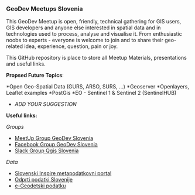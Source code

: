 ### GeoDev Meetups Slovenia

This GeoDev Meetup is open, friendly, technical gathering for GIS users, GIS developers and anyone else interested in spatial data and in technologies used to process, analyse and visualise it. From enthusiastic noobs to experts - everyone is welcome to join and to share their geo-related idea, experience, question, pain or joy.

This GitHub repository is place to store all Meetup Materials, presentations and useful links.

__Propsed Future Topics__:

*Open Geo-Spatial Data (GURS, ARSO, SURS, ...)
*Geoserver
*Openlayers, Leaflet examples
*PostGis
*EO - Sentinel 1 & Sentinel 2 (SentinelHUB)
* _ADD YOUR SUGGESTION_

__Useful links:__

_Groups_
* [MeetUp Group GeoDev Slovenia](https://www.meetup.com/GeoDev-Meetup-Slovenia/)
* [Facebook Group GeoDev Slovenia](https://www.facebook.com/geodevslovenia/)
* [Slack Group Qgis Slovenia](https://qgisslovenia.slack.com/)

_Data_
* [Slovenski Inspire metapodatkovni portal](http://prostor4.gov.si/imps/srv/slv/catalog.search#/home)
* [Odprti podatki Slovenije](https://podatki.gov.si/)
* [e-Geodetski podatku](http://egp.gu.gov.si/egp/)
